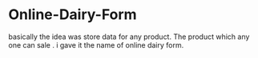 # Online-Dairy-Form
basically the idea was store data for any product. The product which any one can sale . i gave it the name of online dairy form.
